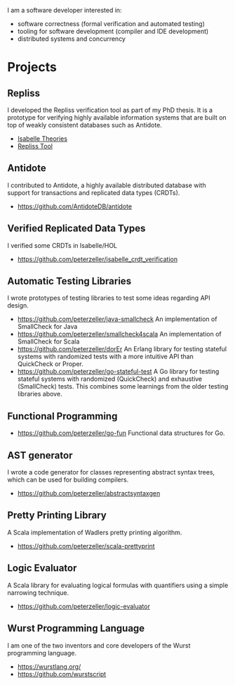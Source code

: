 I am a software developer interested in:

 - software correctness (formal verification and automated testing)
 - tooling for software development (compiler and IDE development)
 - distributed systems and concurrency

# Projects

## Repliss

I developed the Repliss verification tool as part of my PhD thesis.
It is a prototype for verifying highly available information systems that are built on top of weakly consistent databases such as Antidote.

- [Isabelle Theories](https://github.com/peterzeller/repliss-isabelle)
- [Repliss Tool](https://github.com/peterzeller/repliss)


## Antidote

I contributed to Antidote, a highly available distributed database with support for transactions and replicated data types (CRDTs).

- https://github.com/AntidoteDB/antidote

## Verified Replicated Data Types

I verified some CRDTs in Isabelle/HOL

- https://github.com/peterzeller/isabelle_crdt_verification


## Automatic Testing Libraries

I wrote prototypes of testing libraries to test some ideas regarding API design.

- https://github.com/peterzeller/java-smallcheck An implementation of SmallCheck for Java
- https://github.com/peterzeller/smallcheck4scala An implementation of SmallCheck for Scala
- https://github.com/peterzeller/dorEr An Erlang library for testing stateful systems with randomized tests with a more intuitive API than QuickCheck or Proper.
- https://github.com/peterzeller/go-stateful-test A Go library for testing stateful systems with randomized (QuickCheck) and exhaustive (SmallCheck) tests. This combines some learnings from the older testing libraries above.

## Functional Programming

- https://github.com/peterzeller/go-fun Functional data structures for Go.


## AST generator

I wrote a code generator for classes representing abstract syntax trees, which can be used for building compilers.

- https://github.com/peterzeller/abstractsyntaxgen

## Pretty Printing Library

A Scala implementation of Wadlers pretty printing algorithm.

- https://github.com/peterzeller/scala-prettyprint

## Logic Evaluator

A Scala library for evaluating logical formulas with quantifiers using a simple narrowing technique.

- https://github.com/peterzeller/logic-evaluator

## Wurst Programming Language

I am one of the two inventors and core developers of the Wurst programming language.

- https://wurstlang.org/
- https://github.com/wurstscript
